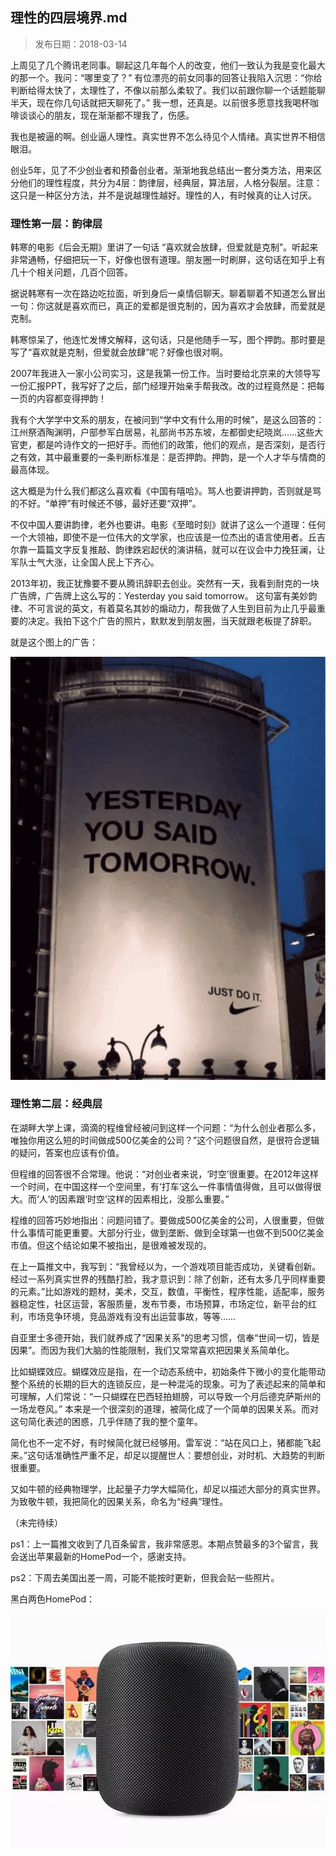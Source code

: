 ## 理性的四层境界.md

> 发布日期：2018-03-14

上周见了几个腾讯老同事。聊起这几年每个人的改变，他们一致认为我是变化最大的那一个。我问：“哪里变了？” 有位漂亮的前女同事的回答让我陷入沉思：“你给判断给得太快了，太理性了，不像以前那么柔软了。我们以前跟你聊一个话题能聊半天，现在你几句话就把天聊死了。” 我一想，还真是。以前很多愿意找我喝杯咖啡谈谈心的朋友，现在渐渐都不理我了，伤感。

我也是被逼的啊。创业逼人理性。真实世界不怎么待见个人情绪。真实世界不相信眼泪。

创业5年，见了不少创业者和预备创业者。渐渐地我总结出一套分类方法，用来区分他们的理性程度，共分为4层：韵律层，经典层，算法层，人格分裂层。注意：这只是一种区分方法，并不是说越理性越好。理性的人，有时候真的让人讨厌。

### 理性第一层：韵律层

韩寒的电影《后会无期》里讲了一句话 “喜欢就会放肆，但爱就是克制”。听起来非常通畅，仔细把玩一下，好像也很有道理。朋友圈一时刷屏，这句话在知乎上有几十个相关问题，几百个回答。

据说韩寒有一次在路边吃拉面，听到身后一桌情侣聊天。聊着聊着不知道怎么冒出一句：你这就是喜欢而已，真正的爱都是很克制的，因为喜欢才会放肆，而爱就是克制。

韩寒惊呆了，他连忙发博文解释，这句话，只是他随手一写，图个押韵。那时要是写了“喜欢就是克制，但爱就会放肆”呢？好像也很对啊。

2007年我进入一家小公司实习，这是我第一份工作。当时要给北京来的大领导写一份汇报PPT，我写好了之后，部门经理开始亲手帮我改。改的过程竟然是：把每一页的内容都变得押韵！

我有个大学学中文系的朋友，在被问到“学中文有什么用的时候”，是这么回答的：江州祭酒陶渊明，户部参军白居易，礼部尚书苏东坡，左都御史纪晓岚……这些大官吏，都是吟诗作文的一把好手。而他们的政策，他们的观点，是否深刻，是否行之有效，其中最重要的一条判断标准是：是否押韵。押韵，是一个人才华与情商的最高体现。

这大概是为什么我们都这么喜欢看《中国有嘻哈》。骂人也要讲押韵，否则就是骂的不好。“单押”有时候还不够，最好还要“双押”。

不仅中国人要讲韵律，老外也要讲。电影《至暗时刻》就讲了这么一个道理：任何一个大领袖，即使不是一位伟大的文学家，也应该是一位杰出的语言使用者。丘吉尔靠一篇篇文字反复推敲、韵律跌宕起伏的演讲稿，就可以在议会中力挽狂澜，让军队士气大涨，让全国人民上下齐心。

2013年初，我正犹豫要不要从腾讯辞职去创业。突然有一天，我看到耐克的一块广告牌，广告牌上这么写的：Yesterday you said tomorrow。 这句富有美妙韵律、不可言说的英文，有着莫名其妙的煽动力，帮我做了人生到目前为止几乎最重要的决定。我拍下这个广告的照片，默默发到朋友圈，当天就跟老板提了辞职。

就是这个图上的广告：

![](images/04-1.png)

### 理性第二层：经典层

在湖畔大学上课，滴滴的程维曾经被问到这样一个问题：“为什么创业者那么多，唯独你用这么短的时间做成500亿美金的公司？”这个问题很自然，是很符合逻辑的疑问，答案也应该有价值。

但程维的回答很不合常理。他说：“对创业者来说，‘时空’很重要。在2012年这样一个时间，在中国这样一个空间里，有‘打车’这么一件事情值得做，且可以做得很大。而‘人’的因素跟‘时空’这样的因素相比，没那么重要。”

程维的回答巧妙地指出：问题问错了。要做成500亿美金的公司，人很重要，但做什么事情可能更重要。大部分行业，做到垄断、做到全球第一也做不到500亿美金市值。但这个结论如果不被指出，是很难被发现的。

在上一篇推文中，我写到：“我曾经以为，一个游戏项目能否成功，关键看创新。经过一系列真实世界的残酷打脸，我才意识到：除了创新，还有太多几乎同样重要的元素。”比如游戏的题材，美术，交互，数值，平衡性，程序性能，适配率，服务器稳定性，社区运营，客服质量，发布节奏，市场预算，市场定位，新平台的红利，市场竞争环境，竞品游戏有没有出运营事故，等等……

自亚里士多德开始，我们就养成了“因果关系”的思考习惯，信奉“世间一切，皆是因果”。而因为我们大脑的性能限制，我们又常常喜欢把因果关系简单化。

比如蝴蝶效应。蝴蝶效应是指，在一个动态系统中，初始条件下微小的变化能带动整个系统的长期的巨大的连锁反应，是一种混沌的现象。可为了表述起来的简单和可理解，人们常说：“一只蝴蝶在巴西轻拍翅膀，可以导致一个月后德克萨斯州的一场龙卷风。” 本来是一个很深刻的道理，被简化成了一个简单的因果关系。而对这句简化表述的困惑，几乎伴随了我的整个童年。

简化也不一定不好，有时候简化就已经够用。雷军说：“站在风口上，猪都能飞起来。”这句话准确性严重不足，却足以提醒世人：要想创业，对时机、大趋势的判断很重要。

又如牛顿的经典物理学，比起量子力学大幅简化，却足以描述大部分的真实世界。为致敬牛顿，我把简化的因果关系，命名为“经典”理性。

（未完待续）

ps1：上一篇推文收到了几百条留言，我非常感恩。本期点赞最多的3个留言，我会送出苹果最新的HomePod一个，感谢支持。

ps2：下周去美国出差一周，可能不能按时更新，但我会贴一些照片。

黑白两色HomePod：

![](images/04-2.png)






